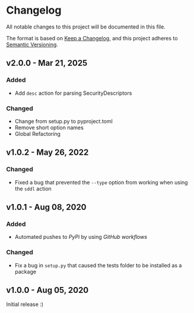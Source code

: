 # Changelog

All notable changes to this project will be documented in this file.

The format is based on [Keep a Changelog](https://keepachangelog.com/en/1.0.0/),
and this project adheres to [Semantic Versioning](https://semver.org/spec/v2.0.0.html).


## v2.0.0 - Mar 21, 2025

### Added

* Add `desc` action for parsing SecurityDescriptors

### Changed

* Change from setup.py to pyproject.toml
* Remove short option names
* Global Refactoring


## v1.0.2 - May 26, 2022

### Changed

* Fixed a bug that prevented the `--type` option from working when using the `sddl` action


## v1.0.1 - Aug 08, 2020

### Added

* Automated pushes to *PyPi* by using *GitHub workflows*

### Changed

* Fix a bug in `setup.py` that caused the tests folder to be installed as a package


## v1.0.0 - Aug 05, 2020

Initial release :)
